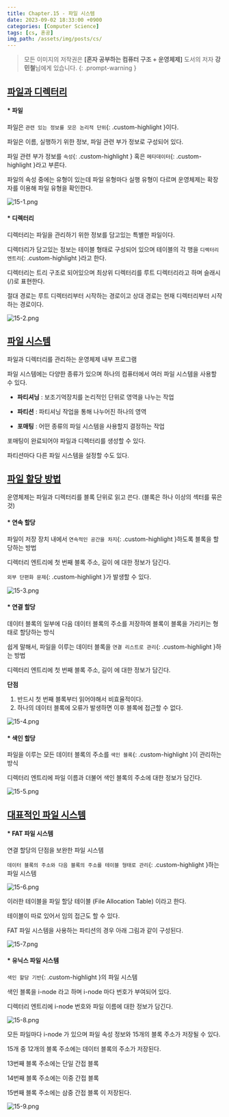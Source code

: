```yaml
---
title: Chapter.15 - 파일 시스템
date: 2023-09-02 18:33:00 +0900
categories: [Computer Science]
tags: [cs, 혼공]
img_path: /assets/img/posts/cs/
---
```


> 모든 이미지의 저작권은 **[혼자 공부하는 컴퓨터 구조 + 운영체제]** 도서의 저자 **강민철**님에게 있습니다.
{: .prompt-warning }

## **<u>파일과 디렉터리</u>**

#### **\* 파일**

파일은 `관련 있는 정보를 모은 논리적 단위`{: .custom-highlight }이다.

파일은 이름, 실행하기 위한 정보, 파일 관련 부가 정보로 구성되어 있다.

파일 관련 부가 정보를 `속성`{: .custom-highlight } 혹은 `메타데이터`{: .custom-highlight }라고 부른다.

파일의 속성 중에는 유형이 있는데 파일 유형마다 실행 유형이 다르며 운영체제는 확장자를 이용해 파일 유형을 확인한다.

![15-1.png](15-1.png)

#### **\* 디렉터리**

디렉터리는 파일을 관리하기 위한 정보를 담고있는 특별한 파일이다.

디렉터리가 담고있는 정보는 테이블 형태로 구성되어 있으며 테이블의 각 행을 `디렉터리 엔트리`{: .custom-highlight }라고 한다.

디렉터리는 트리 구조로 되어있으며 최상위 디렉터리를 루트 디렉터리라고 하며 슬래시(/)로 표현한다.

절대 경로는 루트 디렉터리부터 시작하는 경로이고 상대 경로는 현재 디렉터리부터 시작하는 경로이다.

![15-2.png](15-2.png)

## **<u>파일 시스템</u>**

파일과 디렉터리를 관리하는 운영체제 내부 프로그램

파일 시스템에는 다양한 종류가 있으며 하나의 컴퓨터에서 여러 파일 시스템을 사용할 수 있다.

- **파티셔닝** : 보조기억장치를 논리적인 단위로 영역을 나누는 작업

- **파티션** : 파티셔닝 작업을 통해 나누어진 하나의 영역

- **포매팅** : 어떤 종류의 파일 시스템을 사용할지 결정하는 작업

포매팅이 완료되어야 파일과 디렉터리를 생성할 수 있다.

파티션마다 다른 파일 시스템을 설정할 수도 있다.

## **<u>파일 할당 방법</u>**

운영체제는 파일과 디렉터리를 블록 단위로 읽고 쓴다. (블록은 하나 이상의 섹터를 묶은 것)

#### **\* 연속 할당**

파일이 저장 장치 내에서 `연속적인 공간을 차지`{: .custom-highlight }하도록 블록을 할당하는 방법

디렉터리 엔트리에 첫 번째 블록 주소, 길이 에 대한 정보가 담긴다.

`외부 단편화 문제`{: .custom-highlight }가 발생할 수 있다.

![15-3.png](15-3.png)

#### **\* 연결 할당**

데이터 블록의 일부에 다음 데이터 블록의 주소를 저장하여 블록이 블록을 가리키는 형태로 할당하는 방식

쉽게 말해서, 파일을 이루는 데이터 블록을 `연결 리스트로 관리`{: .custom-highlight }하는 방법

디렉터리 엔트리에 첫 번째 블록 주소, 길이 에 대한 정보가 담긴다.

**단점**
1. 반드시 첫 번째 블록부터 읽어야해서 비효율적이다.
2. 하나의 데이터 블록에 오류가 발생하면 이후 블록에 접근할 수 없다.

![15-4.png](15-4.png)

#### **\* 색인 할당**

파일을 이루는 모든 데이터 블록의 주소를 `색인 블록`{: .custom-highlight }이 관리하는 방식

디렉터리 엔트리에 파일 이름과 더불어 색인 블록의 주소에 대한 정보가 담긴다.

![15-5.png](15-5.png)

## **<u>대표적인 파일 시스템</u>**

#### **\* FAT 파일 시스템**

연결 할당의 단점을 보완한 파일 시스템

`데이터 블록의 주소와 다음 블록의 주소를 테이블 형태로 관리`{: .custom-highlight }하는 파일 시스템

![15-6.png](15-6.png)

이러한 테이블을 파일 할당 테이블 (File Allocation Table) 이라고 한다.

테이블이 따로 있어서 임의 접근도 할 수 있다.

FAT 파일 시스템을 사용하는 파티션의 경우 아래 그림과 같이 구성된다.

![15-7.png](15-7.png)

#### **\* 유닉스 파일 시스템**

`색인 할당 기반`{: .custom-highlight }의 파일 시스템

색인 블록을 i-node 라고 하며 i-node 마다 번호가 부여되어 있다.

디렉터리 엔트리에 i-node 번호와 파일 이름에 대한 정보가 담긴다.

![15-8.png](15-8.png)

모든 파일마다 i-node 가 있으며 파일 속성 정보와 15개의 블록 주소가 저장될 수 있다.

15개 중 12개의 블록 주소에는 데이터 블록의 주소가 저장된다.

13번째 블록 주소에는 단일 간접 블록

14번째 블록 주소에는 이중 간접 블록

15번째 블록 주소에는 삼중 간접 블록 이 저장된다.

![15-9.png](15-9.png)